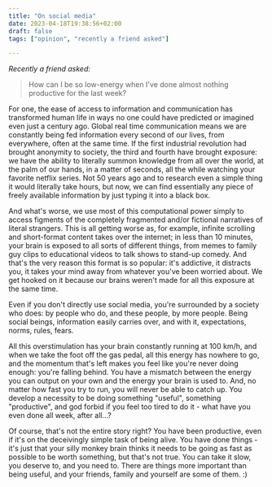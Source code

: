 ```yaml
---
title: "On social media"
date: 2023-04-18T19:38:56+02:00
draft: false
tags: ["opinion", "recently a friend asked"]

---
```



_Recently a friend asked:_
> How can I be so low-energy when I've done almost nothing productive for the last week?


For one, the ease of access to information and communication has transformed human life in ways no one could have predicted or imagined even just a century ago. Global real time communication means we are constantly being fed information every second of our lives, from everywhere, often at the same time. If the first industrial revolution had brought anonymity to society, the third and fourth have brought exposure: we have the ability to literally summon knowledge from all over the world, at the palm of our hands, in a matter of seconds, all the while watching your favorite netflix series. Not 50 years ago and to research even a simple thing it would literally take hours, but now, we can find essentially any piece of freely available information by just typing it into a black box. 

And what's worse, we use most of this computational power simply to access figments of the completely fragmented and/or fictional narratives of literal strangers. This is all getting worse as, for example, infinite scrolling and short-format content takes over the internet; in less than 10 minutes, your brain is exposed to all sorts of different things, from memes to family guy clips to educational videos to talk shows to stand-up comedy. And that's the very reason this format is so popular: it's addictive, it distracts you, it takes your mind away from whatever you've been worried about. We get hooked on it because our brains weren't made for all this exposure at the same time.

Even if you don't directly use social media, you're surrounded by a society who does: by people who do, and these people, by more people. Being social beings, information easily carries over, and with it, expectations, norms, rules, fears. 

All this overstimulation has your brain constantly running at 100 km/h, and when we take the foot off the gas pedal, all this energy has nowhere to go, and the momentum that's left makes you feel like you're never doing enough: you're falling behind. You have a mismatch between the energy you can output on your own and the energy your brain is used to. And, no matter how fast you try to run, you will never be able to catch up. You develop a necessity to be doing something "useful", something "productive", and god forbid if you feel too tired to do it - what have you even done all week, after all...? 

Of course, that's not the entire story right? You have been productive, even if it's on the deceivingly simple task of being alive. You have done things - it's just that your silly monkey brain thinks it needs to be going as fast as possible to be worth something, but that's not true. You can take it slow, you deserve to, and you need to. There are things more important than being useful, and your friends, family and yourself are some of them. :)
